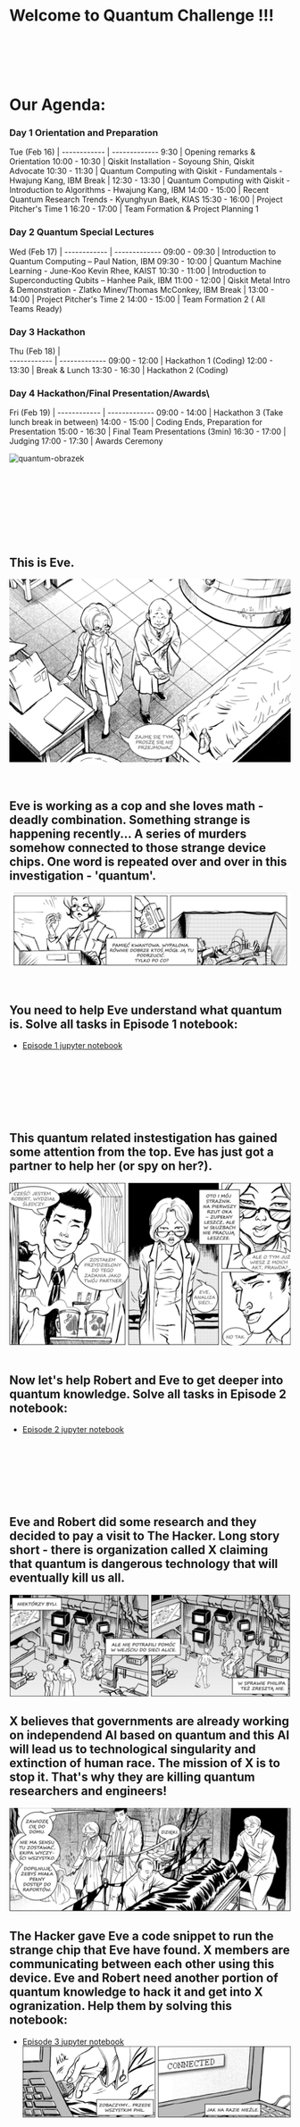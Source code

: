 # Welcome to Quantum Challenge !!!
<br>
<br>
<br>
<br>

# Our Agenda:  

### Day 1 Orientation and Preparation


Tue (Feb 16) | 
------------ | -------------
9:30 | Opening remarks & Orientation
10:00 - 10:30 | Qiskit Installation - Soyoung Shin, Qiskit Advocate
10:30 - 11:30	| Quantum Computing with Qiskit - Fundamentals - Hwajung Kang, IBM
Break	|
12:30 - 13:30	| Quantum Computing with Qiskit - Introduction to Algorithms - Hwajung Kang, IBM
14:00 - 15:00	| Recent Quantum Research Trends - ‪Kyunghyun Baek, KIAS
15:30 - 16:00	| Project Pitcher's Time 1
16:20 - 17:00	| Team Formation & Project Planning 1



### Day 2 Quantum Special Lectures


Wed (Feb 17) | 
------------ | -------------
09:00 - 09:30	| Introduction to Quantum Computing – Paul Nation, IBM
09:30 - 10:00	| Quantum Machine Learning - June-Koo Kevin Rhee, KAIST
10:30 - 11:00	| Introduction to Superconducting Qubits – Hanhee Paik, IBM
11:00 - 12:00	| Qiskit Metal Intro & Demonstration - Zlatko Minev/Thomas McConkey, IBM
Break	| 
13:00 - 14:00	| Project Pitcher's Time 2
14:00 - 15:00	| Team Formation 2 ( All Teams Ready)



### Day 3 Hackathon


Thu (Feb 18) |	
------------ | -------------
09:00 - 12:00	| Hackathon 1 (Coding)
12:00 - 13:30	| Break & Lunch
13:30 - 16:30	| Hackathon 2 (Coding)



### Day 4 Hackathon/Final Presentation/Awards\


Fri (Feb 19) |
------------ | -------------
09:00 - 14:00	| Hackathon 3 (Take lunch break in between)
14:00 - 15:00	| Coding Ends, Preparation for Presentation
15:00 - 16:30	| Final Team Presentations (3min)
16:30 - 17:00	| Judging
17:00 - 17:30	| Awards Ceremony

![quantum-obrazek](../images/q1.png)      
<br>
<br>
<br>
<br>
<br>
<br>
<br>
<br>

## This is Eve.
 ![quantum-ewa](../images/q3.png)   
<br>
<br>

## Eve is working as a cop and she loves math - deadly combination. Something strange is happening recently... A series of murders somehow connected to those strange device chips. One word is repeated over and over in this investigation - 'quantum'. 


 ![quantum-ewa](../images/q4.png)  
<br>
<br>

## You need to help Eve understand what quantum is. Solve all tasks in Episode 1 notebook:
* [Episode 1 jupyter notebook](https://ibm.box.com/s/lrxkb7soskfuitijfehfmik2pya92w6s)
<br>
<br>
<br>
<br>
<br>
<br>

## This quantum related instestigation has gained some attention from the top. Eve has just got a partner to help her (or spy on her?).
![quantum-robert](../images/q5.png) 
<br>
<br>

## Now let's help Robert and Eve to get deeper into quantum knowledge. Solve all tasks in Episode 2 notebook:
* [Episode 2 jupyter notebook](https://ibm.box.com/s/lrxkb7soskfuitijfehfmik2pya92w6s)
<br>
<br>
<br>
<br>
<br>
<br>

## Eve and Robert did some research and they decided to pay a visit to The Hacker. Long story short - there is organization called X claiming that quantum is dangerous technology that will eventually kill us all.
![quantum-working-together](../images/q7.png) 

## X believes that governments are already working on independend AI based on quantum and this AI will lead us to technological singularity and extinction of human race. The mission of X is to stop it. That's why they are killing quantum researchers and engineers!
![quantum-singulatiry](../images/q8.png) 


## The Hacker gave Eve a code snippet to run the strange chip that Eve have found. X members are communicating between each other using this device. Eve and Robert need another portion of quantum knowledge to hack it and get into X ogranization. Help them by solving this notebook:
* [Episode 3 jupyter notebook](https://ibm.box.com/s/lrxkb7soskfuitijfehfmik2pya92w6s)
![quantum-chip](../images/q9.png) 

<br>
<br>
<br>
<br>
<br>
<br>


## What the hack! Robert is a member o X! 
![quantum-robert](../images/q10.png) 
![quantum-robert](../images/q10a.png) 
<br>

## Robert came to a conclusion that Eve is a danger for X. He wants to warn his bosses in X. 
![quantum-robert](../images/q10b.png) 
![quantum-robert](../images/q10c.png) 
![quantum-robert](../images/q11.png) 
## So Robert ran away. The last chance for Eve is to reveal X members' identities to the Police (Milicja Obywatelska). This must be done before Robert will get in touch with X:
* [Episode 4 jupyter notebook](https://ibm.box.com/s/lrxkb7soskfuitijfehfmik2pya92w6s)


<br>
<br>
<br>
<br>
<br>
<br>
    

## Congratulations.
## You have made it. X members are arrested. The future of quantum is shiny. Get involved and make the quantum advantage the reality! 
![quantum-robert](../images/q12.png) 




